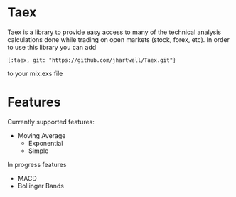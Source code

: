# Taex

Taex is a library to provide easy access to many of the technical analysis calculations done while trading on open markets (stock, forex, etc). In order to use this library you can add

`{:taex, git: "https://github.com/jhartwell/Taex.git"}`

to your mix.exs file

# Features

Currently supported features:

  * Moving Average
    * Exponential
    * Simple


In progress features

  * MACD
  * Bollinger Bands



